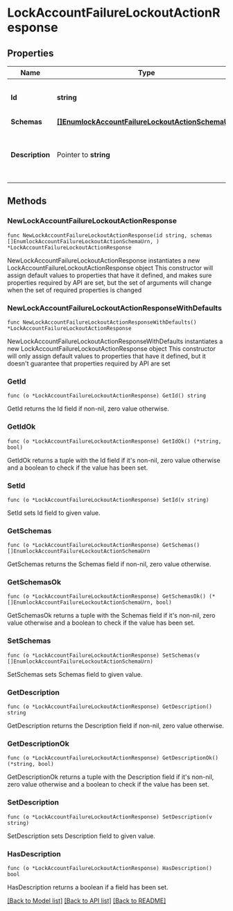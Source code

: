 # LockAccountFailureLockoutActionResponse

## Properties

Name | Type | Description | Notes
------------ | ------------- | ------------- | -------------
**Id** | **string** | Name of the Failure Lockout Action | 
**Schemas** | [**[]EnumlockAccountFailureLockoutActionSchemaUrn**](EnumlockAccountFailureLockoutActionSchemaUrn.md) |  | 
**Description** | Pointer to **string** | A description for this Failure Lockout Action | [optional] 

## Methods

### NewLockAccountFailureLockoutActionResponse

`func NewLockAccountFailureLockoutActionResponse(id string, schemas []EnumlockAccountFailureLockoutActionSchemaUrn, ) *LockAccountFailureLockoutActionResponse`

NewLockAccountFailureLockoutActionResponse instantiates a new LockAccountFailureLockoutActionResponse object
This constructor will assign default values to properties that have it defined,
and makes sure properties required by API are set, but the set of arguments
will change when the set of required properties is changed

### NewLockAccountFailureLockoutActionResponseWithDefaults

`func NewLockAccountFailureLockoutActionResponseWithDefaults() *LockAccountFailureLockoutActionResponse`

NewLockAccountFailureLockoutActionResponseWithDefaults instantiates a new LockAccountFailureLockoutActionResponse object
This constructor will only assign default values to properties that have it defined,
but it doesn't guarantee that properties required by API are set

### GetId

`func (o *LockAccountFailureLockoutActionResponse) GetId() string`

GetId returns the Id field if non-nil, zero value otherwise.

### GetIdOk

`func (o *LockAccountFailureLockoutActionResponse) GetIdOk() (*string, bool)`

GetIdOk returns a tuple with the Id field if it's non-nil, zero value otherwise
and a boolean to check if the value has been set.

### SetId

`func (o *LockAccountFailureLockoutActionResponse) SetId(v string)`

SetId sets Id field to given value.


### GetSchemas

`func (o *LockAccountFailureLockoutActionResponse) GetSchemas() []EnumlockAccountFailureLockoutActionSchemaUrn`

GetSchemas returns the Schemas field if non-nil, zero value otherwise.

### GetSchemasOk

`func (o *LockAccountFailureLockoutActionResponse) GetSchemasOk() (*[]EnumlockAccountFailureLockoutActionSchemaUrn, bool)`

GetSchemasOk returns a tuple with the Schemas field if it's non-nil, zero value otherwise
and a boolean to check if the value has been set.

### SetSchemas

`func (o *LockAccountFailureLockoutActionResponse) SetSchemas(v []EnumlockAccountFailureLockoutActionSchemaUrn)`

SetSchemas sets Schemas field to given value.


### GetDescription

`func (o *LockAccountFailureLockoutActionResponse) GetDescription() string`

GetDescription returns the Description field if non-nil, zero value otherwise.

### GetDescriptionOk

`func (o *LockAccountFailureLockoutActionResponse) GetDescriptionOk() (*string, bool)`

GetDescriptionOk returns a tuple with the Description field if it's non-nil, zero value otherwise
and a boolean to check if the value has been set.

### SetDescription

`func (o *LockAccountFailureLockoutActionResponse) SetDescription(v string)`

SetDescription sets Description field to given value.

### HasDescription

`func (o *LockAccountFailureLockoutActionResponse) HasDescription() bool`

HasDescription returns a boolean if a field has been set.


[[Back to Model list]](../README.md#documentation-for-models) [[Back to API list]](../README.md#documentation-for-api-endpoints) [[Back to README]](../README.md)


